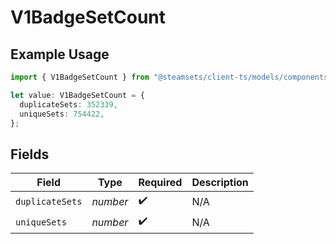 # V1BadgeSetCount

## Example Usage

```typescript
import { V1BadgeSetCount } from "@steamsets/client-ts/models/components";

let value: V1BadgeSetCount = {
  duplicateSets: 352339,
  uniqueSets: 754422,
};
```

## Fields

| Field              | Type               | Required           | Description        |
| ------------------ | ------------------ | ------------------ | ------------------ |
| `duplicateSets`    | *number*           | :heavy_check_mark: | N/A                |
| `uniqueSets`       | *number*           | :heavy_check_mark: | N/A                |
